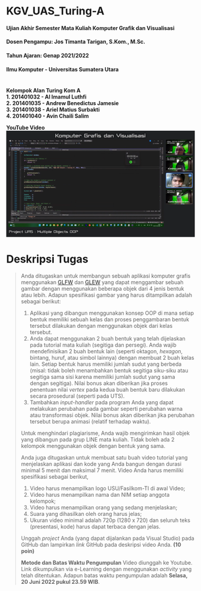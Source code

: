 # KGV_UAS_Turing-A
#### Ujian Akhir Semester Mata Kuliah Komputer Grafik dan Visualisasi
#### Dosen Pengampu: Jos Timanta Tarigan, S.Kom., M.Sc.
#### Tahun Ajaran: Genap 2021/2022
#### Ilmu Komputer - Universitas Sumatera Utara

# 
**Kelompok Alan Turing Kom A**  
**1. 201401032 - Al Imamul Luthfi**  
**2. 201401035 - Andrew Benedictus Jamesie**  
**3. 201401038 - Ariel Matius Surbakti**  
**4. 201401040 - Avin Chaili Salim**  

**YouTube Video**  
[![YouTube Video](screenshot/YouTube.png)](https://youtu.be/ksXUJGiT_Z4)

# 
# Deskripsi Tugas
> Anda ditugaskan untuk membangun sebuah aplikasi komputer grafis menggunakan [GLFW](https://www.glfw.org "Graphics Library Framework") dan [GLEW](http://glew.sourceforge.net "OpenGL Extension Wrangler Library") yang dapat menggambar sebuah gambar dengan menggunakan beberapa objek dari 4 jenis bentuk atau lebih. Adapun spesifikasi gambar yang harus ditampilkan adalah sebagai berikut:
> 1. Aplikasi yang dibangun menggunakan konsep OOP di mana setiap bentuk memiliki sebuah kelas dan proses penggambaran bentuk tersebut dilakukan dengan menggunakan objek dari kelas tersebut.
> 2. Anda dapat menggunakan 2 buah bentuk yang telah dijelaskan pada tutorial mata kuliah (segitiga dan persegi). Anda wajib mendefinisikan 2 buah bentuk lain (seperti oktagon, _hexagon_, bintang, huruf, atau simbol lainnya) dengan membuat 2 buah kelas lain. Setiap bentuk harus memiliki jumlah sudut yang berbeda (misal: tidak boleh menambahkan bentuk segitiga siku-siku atau segitiga sama sisi karena memiliki jumlah sudut yang sama dengan segitiga). Nilai bonus akan diberikan jika proses penentuan nilai _vertex_ pada kedua buah bentuk baru dilakukan secara prosedural (seperti pada UTS).
> 3. Tambahkan _input-handler_ pada program Anda yang dapat melakukan perubahan pada gambar seperti perubahan warna atau transformasi objek. Nilai bonus akan diberikan jika perubahan tersebut berupa animasi (relatif terhadap waktu).
> 
> Untuk menghindari plagiarisme, Anda wajib mengirimkan hasil objek yang dibangun pada grup LINE mata kuliah. Tidak boleh ada 2 kelompok menggunakan objek dengan bentuk yang sama.
> 
> Anda juga ditugaskan untuk membuat satu buah video tutorial yang menjelaskan aplikasi dan kode yang Anda bangun dengan durasi minimal 5 menit dan maksimal 7 menit. Video Anda harus memiliki spesifikasi sebagai berikut,
> 1. Video harus menampilkan logo USU/Fasilkom-TI di awal Video;
> 2. Video harus menampilkan nama dan NIM setiap anggota kelompok;
> 3. Video harus menampilkan orang yang sedang menjelaskan;
> 4. Suara yang dihasilkan oleh orang harus jelas;
> 5. Ukuran video minimal adalah 720p (1280 x 720) dan seluruh teks (presentasi, kode) harus dapat terbaca dengan jelas.
> 
> Unggah _project_ Anda (yang dapat dijalankan pada Visual Studio) pada GitHub dan lampirkan _link_ GitHub pada deskripsi video Anda. **(10 poin)**
> 
> **Metode dan Batas Waktu Pengumpulan**
> Video diunggah ke Youtube. Link dikumpulkan via e-Learning dengan menggunakan _activity_ yang telah ditentukan. Adapun batas waktu pengumpulan adalah **Selasa, 20 Juni 2022 pukul 23.59 WIB**.
